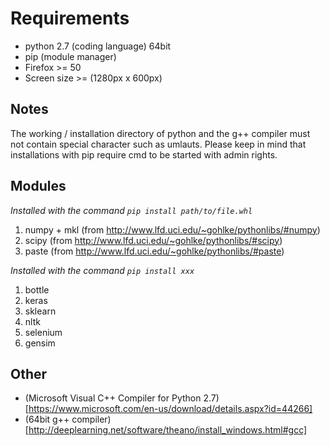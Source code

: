 # Requirements

* python 2.7 (coding language) 64bit
* pip (module manager)
* Firefox >= 50
* Screen size >= (1280px x 600px)

## Notes

The working / installation directory of python and the g++ compiler must not contain special character such as umlauts.
Please keep in mind that installations with pip require cmd to be started with admin rights.

## Modules

_Installed with the command `pip install path/to/file.whl`_

1. numpy + mkl (from http://www.lfd.uci.edu/~gohlke/pythonlibs/#numpy)
2. scipy (from http://www.lfd.uci.edu/~gohlke/pythonlibs/#scipy)
3. paste (from http://www.lfd.uci.edu/~gohlke/pythonlibs/#paste)

_Installed with the command `pip install xxx`_

1. bottle
2. keras
3. sklearn
4. nltk
5. selenium
6. gensim

## Other

* (Microsoft Visual C++ Compiler for Python 2.7)[https://www.microsoft.com/en-us/download/details.aspx?id=44266]
* (64bit g++ compiler)[http://deeplearning.net/software/theano/install_windows.html#gcc]